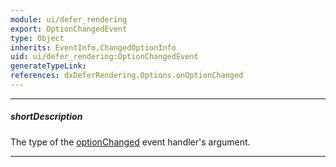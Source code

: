 ```yaml
---
module: ui/defer_rendering
export: OptionChangedEvent
type: Object
inherits: EventInfo,ChangedOptionInfo
uid: ui/defer_rendering:OptionChangedEvent
generateTypeLink: 
references: dxDeferRendering.Options.onOptionChanged
---
```

---
##### shortDescription
The type of the [optionChanged]({basewidgetpath}/Events/#optionChanged) event handler's argument.

---
<!-- Description goes here -->